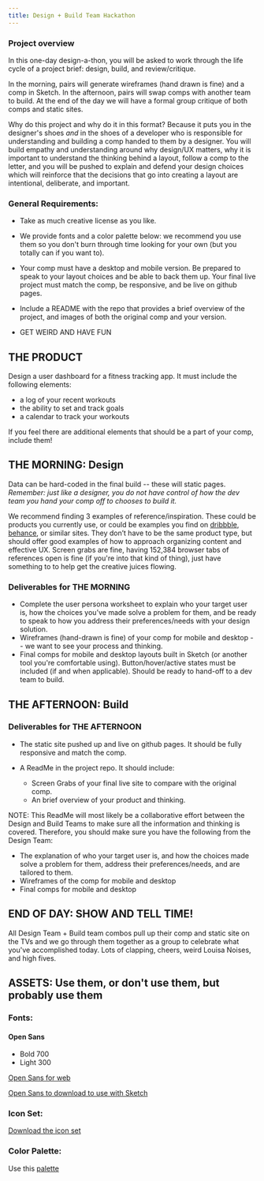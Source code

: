 ```yaml
---
title: Design + Build Team Hackathon
---
```


### Project overview

In this one-day design-a-thon, you will be asked to work through the life cycle of a project brief: design, build, and review/critique.

In the morning, pairs will generate wireframes (hand drawn is fine) and a comp in Sketch. In the afternoon, pairs will swap comps with another team to build. At the end of the day we will have a formal group critique of both comps and static sites.

Why do this project and why do it in this format? Because it puts you in the designer's shoes _and_ in the shoes of a developer who is responsible for understanding and building a comp handed to them by a designer. You will build empathy and understanding around why design/UX matters, why it is important to understand the thinking behind a layout, follow a comp to the letter, and you will be pushed to explain and defend your design choices which will reinforce that the decisions that go into creating a layout are intentional, deliberate, and important.

### General Requirements:

- Take as much creative license as you like.

- We provide fonts and a color palette below: we recommend you use them so you don't burn through time looking for your own (but you totally can if you want to).

 - Your comp must have a desktop and mobile version. Be prepared to speak to your layout choices and be able to back them up.
Your final live project must match the comp, be responsive, and be live on github pages.

 - Include a README with the repo that provides a brief overview of the project, and images of both the original comp and your version.

 - GET WEIRD AND HAVE FUN


## THE PRODUCT

Design a user dashboard for a fitness tracking app. It must include the following elements:

- a log of your recent workouts
- the ability to set and track goals
- a calendar to track your workouts

If you feel there are additional elements that should be a part of your comp, include them!


## THE MORNING: Design

Data can be hard-coded in the final build -- these will static pages. _Remember: just like a designer, you do not have control of how the dev team you hand your comp off to chooses to build it._

We recommend finding 3 examples of reference/inspiration. These could be products you currently use, or could be examples you find on [dribbble](https://dribbble.com/), [behance](https://www.behance.net/), or similar sites. They don’t have to be the same product type, but should offer good examples of how to approach organizing content and effective UX. Screen grabs are fine, having 152,384 browser tabs of references open is fine (if you're into that kind of thing), just have something to to help get the creative juices flowing.

### Deliverables for THE MORNING

 - Complete the user persona worksheet to explain who your target user is, how the choices you’ve made solve a problem for them, and be ready to speak to how you address their preferences/needs with your design solution.
 - Wireframes (hand-drawn is fine) of your comp for mobile and desktop -- we want to see your process and thinking.
 - Final comps for mobile and desktop layouts built in Sketch (or another tool you're comfortable using). Button/hover/active states must be included (if and when applicable). Should be ready to hand-off to a dev team to build.

## THE AFTERNOON: Build

### Deliverables for THE AFTERNOON

- The static site pushed up and live on github pages. It should be fully responsive and match the comp.
- A ReadMe in the project repo. It should include:

  - Screen Grabs of your final live site to compare with the original comp.
  - An brief overview of your product and thinking.

NOTE: This ReadMe will most likely be a collaborative effort between the Design and Build Teams to make sure all the information and thinking is covered. Therefore, you should make sure you have the following from the Design Team:

  - The explanation of who your target user is, and how the choices made solve a problem for them, address their preferences/needs, and are tailored to them.
  - Wireframes of the comp for mobile and desktop
  - Final comps for mobile and desktop


## END OF DAY: SHOW AND TELL TIME!

All Design Team + Build team combos pull up their comp and static site on the TVs and we go through them together as a group to celebrate what you've accomplished today. Lots of clapping, cheers, weird Louisa Noises, and high fives.


## ASSETS: Use them, or don't use them, but probably use them

### Fonts:

#### Open Sans

- Bold 700
- Light 300

[Open Sans for web](https://fonts.google.com/specimen/Open+Sans)

[Open Sans to download to use with Sketch](https://drive.google.com/drive/folders/0B_lPnjyMN6-CSzF5bGVpZXJPM2s?usp=sharing)

### Icon Set:

[Download the icon set](https://www.sketchappsources.com/free-source/2039-basic-icons-sketch-freebie-resource.html)

### Color Palette:

Use this [palette](https://coolors.co/b8d8d8-7a9e9f-4f6367-eef5db-fe5f55)
